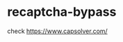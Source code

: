 # recaptcha-bypass
check https://www.capsolver.com/ 



















                                                                                              